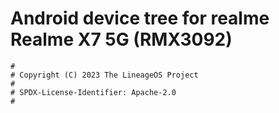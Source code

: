 # Android device tree for realme Realme X7 5G (RMX3092)

```
#
# Copyright (C) 2023 The LineageOS Project
#
# SPDX-License-Identifier: Apache-2.0
#
```
